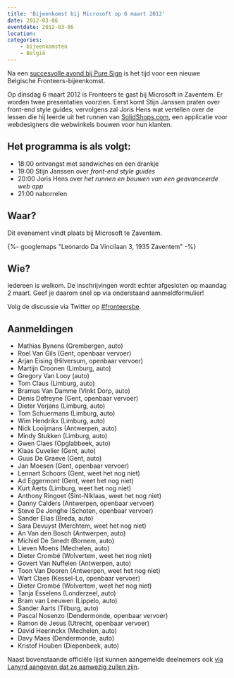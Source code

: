 ```yaml
---
title: 'Bijeenkomst bij Microsoft op 6 maart 2012'
date: 2012-03-06
eventdate: 2012-03-06
location:
categories:
    - bijeenkomsten 
    - België
---
```


Na een [succesvolle avond bij Pure Sign](/bijeenkomsten/2012/pure-sign) is het tijd voor een nieuwe Belgische Fronteers-bijeenkomst.

Op dinsdag 6 maart 2012 is Fronteers te gast bij Microsoft in Zaventem. Er worden twee presentaties voorzien. Eerst komt Stijn Janssen praten over front-end style guides; vervolgens zal Joris Hens wat vertellen over de lessen die hij leerde uit het runnen van [SolidShops.com](http://solidshops.com/), een applicatie voor webdesigners die webwinkels bouwen voor hun klanten.

## Het programma is als volgt:

-   18:00 ontvangst met sandwiches en een drankje
-   19:00 Stijn Janssen over _front-end style guides_
-   20:00 Joris Hens over _het runnen en bouwen van een geavanceerde web app_
-   21:00 naborrelen

## Waar?

Dit evenement vindt plaats bij Microsoft te Zaventem.

{%- googlemaps "Leonardo Da Vincilaan 3, 1935 Zaventem" -%}

## Wie?

Iedereen is welkom. De inschrijvingen wordt echter afgesloten op maandag 2 maart. Geef je daarom snel op via onderstaand aanmeldformulier!

Volg de discussie via Twitter op [#fronteersbe](https://twitter.com/search?q=%23fronteersbe).

## Aanmeldingen

-   Mathias Bynens (Grembergen, auto)
-   Roel Van Gils (Gent, openbaar vervoer)
-   Arjan Eising (Hilversum, openbaar vervoer)
-   Martijn Croonen (Limburg, auto)
-   Gregory Van Looy (auto)
-   Tom Claus (Limburg, auto)
-   Bramus Van Damme (Vinkt Dorp, auto)
-   Denis Defreyne (Gent, openbaar vervoer)
-   Dieter Verjans (Limburg, auto)
-   Tom Schuermans (Limburg, auto)
-   Wim Hendrikx (Limburg, auto)
-   Nick Looijmans (Antwerpen, auto)
-   Mindy Stukken (Limburg, auto)
-   Gwen Claes (Opglabbeek, auto)
-   Klaas Cuvelier (Gent, auto)
-   Guus De Graeve (Gent, auto)
-   Jan Moesen (Gent, openbaar vervoer)
-   Lennart Schoors (Gent, weet het nog niet)
-   Ad Eggermont (Gent, weet het nog niet)
-   Kurt Aerts (Limburg, weet het nog niet)
-   Anthony Ringoet (Sint-Niklaas, weet het nog niet)
-   Danny Calders (Antwerpen, openbaar vervoer)
-   Steve De Jonghe (Schoten, openbaar vervoer)
-   Sander Elias (Breda, auto)
-   Sara Devuyst (Merchtem, weet het nog niet)
-   An Van den Bosch (Antwerpen, auto)
-   Michiel De Smedt (Bornem, auto)
-   Lieven Moens (Mechelen, auto)
-   Dieter Crombé (Wolvertem, weet het nog niet)
-   Govert Van Nuffelen (Antwerpen, auto)
-   Toon Van Dooren (Antwerpen, weet het nog niet)
-   Wart Claes (Kessel-Lo, openbaar vervoer)
-   Dieter Crombé (Wolvertem, weet het nog niet)
-   Tanja Esselens (Londerzeel, auto)
-   Bram van Leeuwen (Lippelo, auto)
-   Sander Aarts (Tilburg, auto)
-   Pascal Nosenzo (Dendermonde, openbaar vervoer)
-   Ramon de Jesus (Utrecht, openbaar vervoer)
-   David Heerinckx (Mechelen, auto)
-   Davy Maes (Dendermonde, auto)
-   Kristof Houben (Diepenbeek, auto)

Naast bovenstaande officiële lijst kunnen aangemelde deelnemers ook [via Lanyrd aangeven dat ze aanwezig zullen zijn](https://web.archive.org/web/20171002053735/http://lanyrd.com/2012/fronteersbe-microsoft/).
